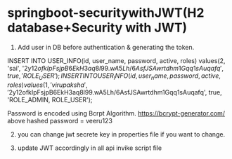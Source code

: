 # springboot-securitywithJWT(H2 database+Security with JWT)

1. Add user in DB before authentication & generating the token.

INSERT INTO USER_INFO(id, user_name, password, active, roles) values(2, 'sai', '$2y$12$ofkIpFsjpB6EkH3aq8l99.wA5Lh/6AsfJSAwrtdhm1Gqq1sAuqafq', true, 'ROLE_USER');
INSERT INTO USER_INFO(id, user_name, password, active, roles) values(1, 'virupaksha', '$2y$12$ofkIpFsjpB6EkH3aq8l99.wA5Lh/6AsfJSAwrtdhm1Gqq1sAuqafq', true, 'ROLE_ADMIN, ROLE_USER');

Password is encoded using Bcrpt Algorithm.
https://bcrypt-generator.com/
above hashed password = veeru123


2. you can change jwt secrete key in properties file if you want to change.


3. update JWT accordingly in all api invike script file





